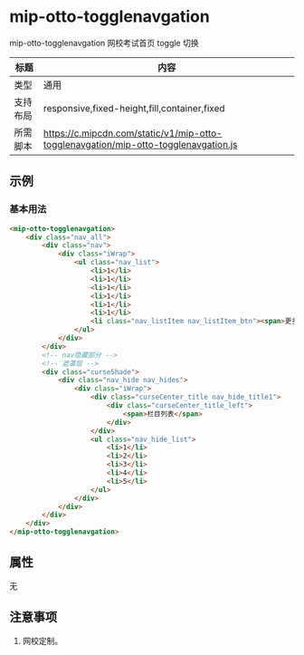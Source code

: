 # mip-otto-togglenavgation

mip-otto-togglenavgation 网校考试首页 toggle 切换

标题|内容
----|----
类型|通用
支持布局|responsive,fixed-height,fill,container,fixed
所需脚本|https://c.mipcdn.com/static/v1/mip-otto-togglenavgation/mip-otto-togglenavgation.js

## 示例

### 基本用法
```html
<mip-otto-togglenavgation>
    <div class="nav_all">
        <div class="nav">
            <div class="iWrap">
                <ul class="nav_list">
                    <li>1</li>
                    <li>1</li>
                    <li>1</li>
                    <li>1</li>
                    <li>1</li>
                    <li>1</li>
                    <li class="nav_listItem nav_listItem_btn"><span>更多</span></li>
                </ul>
            </div>
        </div>
        <!-- nav隐藏部分 -->
        <!-- 遮罩层 -->
        <div class="curseShade">
            <div class="nav_hide nav_hides">
                <div class="iWrap">
                    <div class="curseCenter_title nav_hide_title1">
                        <div class="curseCenter_title_left">
                            <span>栏目列表</span>
                        </div>
                    </div>
                    <ul class="nav_hide_list">
                        <li>1</li>
                        <li>2</li>
                        <li>3</li>
                        <li>4</li>
                        <li>5</li>
                    </ul>
                </div>
            </div>
        </div>
    </div>
</mip-otto-togglenavgation>
```

## 属性

无

## 注意事项

1.  网校定制。

